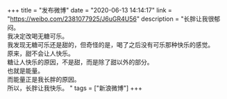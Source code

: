 +++
title = "发布微博"
date = "2020-06-13 14:14:17"
link = "https://weibo.com/2381077925/J6uGR4U56"
description = "长胖让我很郁闷。<br>我决定改喝无糖可乐。<br>我发现无糖可乐还是甜的，但奇怪的是，喝了之后没有可乐那种快乐的感觉。<br>原来，甜不会让人快乐。<br>糖让人快乐的原因，不是甜，而是除了甜以外的部分。<br>也就是能量。<br>而能量正是我长胖的原因。<br>所以，长胖让我快乐。 "
tags = ["新浪微博"]
+++
